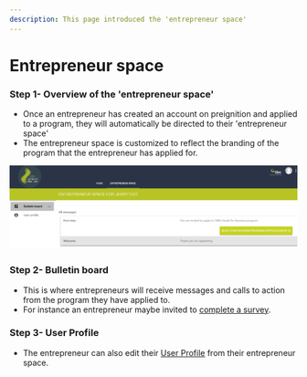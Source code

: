 ```yaml
---
description: This page introduced the 'entrepreneur space'
---
```


# Entrepreneur space

### Step 1-  Overview of the 'entrepreneur space'

* Once an entrepreneur has created an account on preignition and applied to a program, they will automatically be directed to their 'entrepreneur space'
* The entrepreneur space is customized to reflect the branding of the program that the entrepreneur has applied for.

![Example of an entrepreneur space for an entrepreneur who has applied for TBN Kenya](../.gitbook/assets/image_guide%20%2841%29.png)

### Step 2-  Bulletin board

* This is where entrepreneurs will receive messages and calls to action from the program they have applied to.
* For instance an entrepreneur maybe invited to [complete a survey](https://docs.preignition.org/~/edit/drafts/-LGf63xP-P20DbsmGzBQ/entrepreneurs/completing-a-survey).  

### Step 3- User Profile

* The entrepreneur can also edit their [User Profile](https://docs.preignition.org/~/edit/drafts/-LGf63xP-P20DbsmGzBQ/entrepreneurs/user-profile) from their entrepreneur space. 

###  

